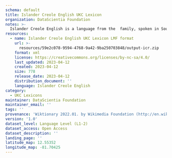 ```yaml
---
schema: default
title: Islander Creole English UKC Lexicon
organization: DataScientia Foundation
notes: >-
  Islander Creole English is a language from the  family, spoken in South America. The UKC Lexicon of Islander Creole English is represented as a lexico-semantic network. It consists of words, word senses, synsets, as well as sense-level and synset-level relationships.
resources:
  - name: Islander Creole English UKC Lexicon LMF format
    url: >-
      resources/59e2c078-9594-4768-9a42-9ba250703848/output-icr.zip
    format: xml
    license: https://creativecommons.org/licenses/by-nc-sa/4.0/
    last_updated: 2023-04-12
    created: 2023-04-12
    size: 778
    release_date: 2023-04-12
    distribution_document: ''
    language: Islander Creole English
category:
  - UKC Lexicons
maintainer: DataScientia Foundation
maintainer_email: ''
tags: ''
provenance: 'Wiktionary 2022.01. by Wikimedia Foundation (http://en.wiktionary.org); Princeton WordNet 2.1 by Princeton University (https://wordnet.princeton.edu)'
version: '1.0'
dataset_level: Language Level (L1-2)
dataset_access: Open Access
dataset_description: ''
landing_page: ''
latitude_map: 12.55352
longitude_map: -81.70425
---
```

